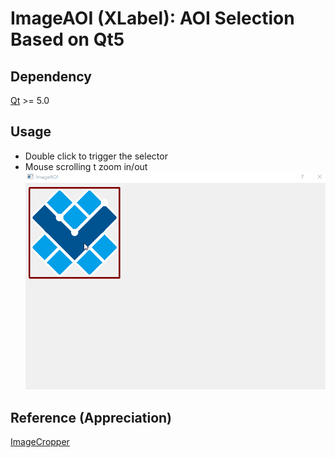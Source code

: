 # ImageAOI (XLabel): AOI Selection Based on Qt5
## Dependency
[Qt](https://download.qt.io/official_releases/) >= 5.0

## Usage
- Double click to trigger the selector
- Mouse scrolling t zoom in/out
![Usage](usage.gif)

## Reference (Appreciation)
[ImageCropper](https://github.com/dimkanovikov/ImageCropper)